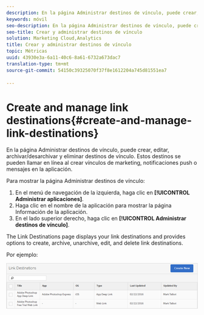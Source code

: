 ```yaml
---
description: En la página Administrar destinos de vínculo, puede crear, editar, archivar/desarchivar y eliminar destinos de vínculo. Estos destinos se pueden llamar en línea al crear vínculos de marketing, notificaciones push o mensajes en la aplicación.
keywords: móvil
seo-description: En la página Administrar destinos de vínculo, puede crear, editar, archivar/desarchivar y eliminar destinos de vínculo. Estos destinos se pueden llamar en línea al crear vínculos de marketing, notificaciones push o mensajes en la aplicación.
seo-title: Crear y administrar destinos de vínculo
solution: Marketing Cloud,Analytics
title: Crear y administrar destinos de vínculo
topic: Métricas
uuid: 43930e3a-6a11-40c6-8a61-6732a673dac7
translation-type: tm+mt
source-git-commit: 54150c39325070f37f8e1612204a745d81551ea7

---
```



# Create and manage link destinations{#create-and-manage-link-destinations}

En la página Administrar destinos de vínculo, puede crear, editar, archivar/desarchivar y eliminar destinos de vínculo. Estos destinos se pueden llamar en línea al crear vínculos de marketing, notificaciones push o mensajes en la aplicación.

Para mostrar la página Administrar destinos de vínculo:

1. En el menú de navegación de la izquierda, haga clic en **[!UICONTROL Administrar aplicaciones]**.
1. Haga clic en el nombre de la aplicación para mostrar la página Información de la aplicación.
1. En el lado superior derecho, haga clic en **[!UICONTROL Administrar destinos de vínculo]**.

The Link Destinations page displays your link destinations and provides options to create, archive, unarchive, edit, and delete link destinations.

Por ejemplo:

![](assets/link_destinations_list.png)

